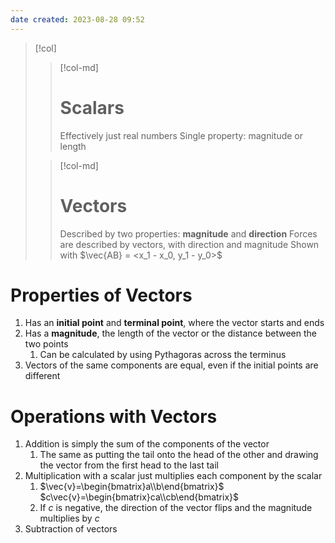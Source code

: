 ```yaml
---
date created: 2023-08-28 09:52
---
```


> [!col]
>
> > [!col-md]
> >
> > # Scalars
> >
> > Effectively just real numbers
> > Single property: magnitude or length
>
> > [!col-md]
> >
> > # Vectors
> >
> > Described by two properties: **magnitude** and **direction**
> > Forces are described by vectors, with direction and magnitude
> > Shown with $\vec{AB} = <x_1 - x_0, y_1 - y_0>$

# Properties of Vectors

1. Has an **initial point** and **terminal point**, where the vector starts and ends
2. Has a **magnitude**, the length of the vector or the distance between the two points
   1. Can be calculated by using Pythagoras across the terminus
3. Vectors of the same components are equal, even if the initial points are different

# Operations with Vectors
1. Addition is simply the sum of the components of the vector
	1. The same as putting the tail onto the head of the other and drawing the vector from the first head to the last tail
2. Multiplication with a scalar just multiplies each component by the scalar
	1. $\vec{v}=\begin{bmatrix}a\\b\end{bmatrix}$
	   $c\vec{v}=\begin{bmatrix}ca\\cb\end{bmatrix}$
	2. If $c$ is negative, the direction of the vector flips and the magnitude multiplies by $c$
3. Subtraction of vectors 
